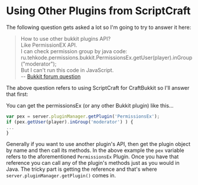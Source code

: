# Using Other Plugins from ScriptCraft
The following question gets asked a lot so I'm going to try to answer it here:

> How to use other bukkit plugins API?  
> Like PermissionEX API.  
> I can check permission group by java code:  
> ru.tehkode.permissions.bukkit.PermissionsEx.getUser(player).inGroup("moderator");  
> But I can't run this code in JavaScript.  
> -- [Bukkit forum question][1]  

[1]: http://dev.bukkit.org/bukkit-plugins/scriptcraft/?page=2#c48

The above question refers to using ScriptCraft for CraftBukkit so I'll answer that first:

You can get the permissionsEx (or any other Bukkit plugin) like this...
```javascript
var pex = server.pluginManager.getPlugin('PermissionsEx');
if (pex.getUser(player).inGroup('moderator') ) {
...
}
```
Generally if you want to use another plugin's API, then get the plugin object by name and then call its methods. In the above example the `pex` variable refers to the aforementioned `PermissionsEx` Plugin. Once you have that reference you can call any of the plugin's methods just as you would in Java. The tricky part is getting the reference and that's where `server.pluginManager.getPlugin()` comes in.
